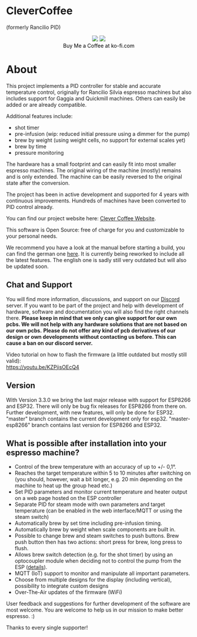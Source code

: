# CleverCoffee
(formerly Rancilio PID)

<div align="center">
<img src="https://img.shields.io/github/actions/workflow/status/rancilio-pid/clevercoffee/main.yml?branch=master">
<img src="https://img.shields.io/github/last-commit/rancilio-pid/clevercoffee/master"><br>
<a href="https://ko-fi.com/clevercoffee" target="_blank" style="color: black; text-decoration: none;">Buy Me a Coffee at ko-fi.com</a>
</div>

# About

This project implements a PID controller for stable and accurate temperature control, originally for Rancilio Silvia espresso machines but also includes support for Gaggia and Quickmill machines. Others can easily be added or are already compatible.

Additional features include:

* shot timer
* pre-infusion (wip: reduced initial pressure using a dimmer for the pump)
* brew by weight (using weight cells, no support for external scales yet)
* brew by time
* pressure monitoring

The hardware has a small footprint and can easily fit into most smaller espresso machines. The original wiring of the machine (mostly) remains and is only extended. The machine can be easily reversed to the original state after the conversion.

The project has been in active development and supported for 4 years with continuous improvements. Hundreds of machines have been converted to PID control already.

You can find our project website here: [Clever Coffee Website](https://clevercoffee.de).

This software is Open Source: free of charge for you and customizable to your personal needs.

We recommend you have a look at the manual before starting a build, you can find the german one [here](https://rancilio-pid.github.io/ranciliopid-handbook/). It is currently being reworked to include all the latest features. The english one is sadly still very outdated but will also be updated soon.

## Chat and Support
You will find more information, discussions, and support on our [Discord](https://discord.gg/Kq5RFznuU4) server.
If you want to be part of the project and help with development of hardware, software and documentation you will also find the right channels there.
**Please keep in mind that we only can give support for our own pcbs. We will not help with any hardware solutions that are not based on our own pcbs.**
**Please do not offer any kind of pcb derivatives of our design or own developments without contacting us before.
This can cause a ban on our discord server.**

Video tutorial on how to flash the firmware (a little outdated but mostly still valid):<br>
https://youtu.be/KZPjisOEcQ4

## Version
With Version 3.3.0 we bring the last major release with support for ESP8266 and ESP32.
There will only be bug fix releases for ESP8266 from there on. 
Further development, with new features, will only be done for ESP32.
"master" branch contains the current development only for esp32.
"master-esp8266" branch contains last version for ESP8266 and ESP32.

## What is possible after installation into your espresso machine?
 * Control of the brew temperature with an accuracy of up to +/- 0,1°.
 * Reaches the target temperature within 5 to 10 minutes after switching on (you should, however, wait a bit longer, e.g. 20 min depending on the machine to heat up the group head etc.)
 * Set PID parameters and monitor current temperature and heater output on a web page hosted on the ESP controller
 * Separate PID for steam mode with own parameters and target temperature (can be enabled in the web interface/MQTT or using the steam switch)
 * Automatically brew by set time including pre-infusion timing.
 * Automatically brew by weight when scale components are built in.
 * Possible to change brew and steam switches to push buttons. Brew push button then has two actions: short press for brew, long press to flush.
 * Allows brew switch detection (e.g. for the shot timer) by using an optocoupler module when deciding not to control the pump from the ESP ([details](https://rancilio-pid.github.io/ranciliopid-handbook/de/customization/brueherkennung.html#konfiguration-der-erkennung)).
* MQTT (IoT) support to monitor and manipulate all important parameters.
 * Choose from multiple designs for the display (including vertical), possibility to integrate custom designs
 * Over-The-Air updates of the firmware (WiFi)

User feedback and suggestions for further development of the software are most welcome.
You are welcome to help us in our mission to make better espresso. :)

Thanks to every single supporter!
